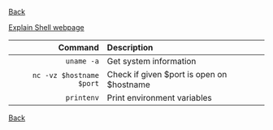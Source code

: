 [Back](README.md)

[Explain Shell webpage](http://explainshell.com/)

Command | Description
---:|:---
`uname -a` | Get system information
`nc -vz $hostname $port` | Check if given $port is open on $hostname
`printenv` | Print environment variables

[Back](README.md)